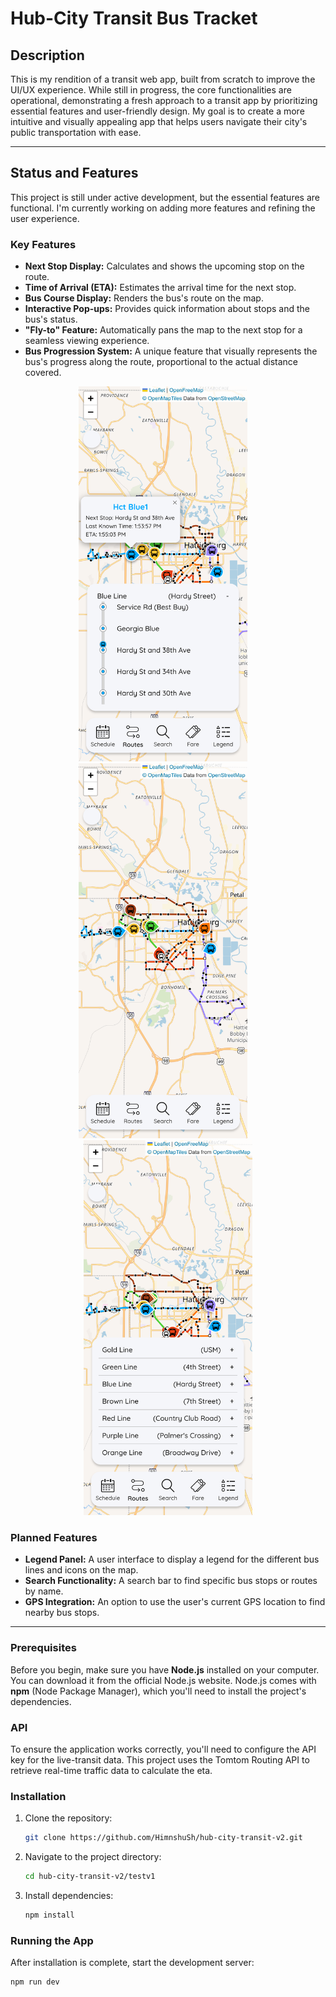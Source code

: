 # Hub-City Transit Bus Tracket

## Description

This is my rendition of a transit web app, built from scratch to improve the UI/UX experience. While still in progress, the core functionalities are operational, demonstrating a fresh approach to a transit app by prioritizing essential features and user-friendly design. My goal is to create a more intuitive and visually appealing app that helps users navigate their city's public transportation with ease.

---

## Status and Features

This project is still under active development, but the essential features are functional. I'm currently working on adding more features and refining the user experience.

### Key Features

* **Next Stop Display:** Calculates and shows the upcoming stop on the route.
* **Time of Arrival (ETA):** Estimates the arrival time for the next stop.
* **Bus Course Display:** Renders the bus's route on the map.
* **Interactive Pop-ups:** Provides quick information about stops and the bus's status.
* **"Fly-to" Feature:** Automatically pans the map to the next stop for a seamless viewing experience.
* **Bus Progression System:** A unique feature that visually represents the bus's progress along the route, proportional to the actual distance covered.
<p align="center">
  <img src="src/assets/screenshots/route-detail.png" alt="Route details" height="600">&nbsp;&nbsp;&nbsp;&nbsp;
  <img src="src/assets/screenshots/home-screen.png" alt="Home screen" height="600">&nbsp;&nbsp;&nbsp;&nbsp;
  <img src="src/assets/screenshots/display-routes.png" alt="Display routes" height="600">
</p>


### Planned Features

* **Legend Panel:** A user interface to display a legend for the different bus lines and icons on the map.
* **Search Functionality:** A search bar to find specific bus stops or routes by name.
* **GPS Integration:** An option to use the user's current GPS location to find nearby bus stops.

---

### Prerequisites

Before you begin, make sure you have **Node.js** installed on your computer. You can download it from the official Node.js website. Node.js comes with **npm** (Node Package Manager), which you'll need to install the project's dependencies.

### API

To ensure the application works correctly, you'll need to configure the API key for the live-transit data. This project uses the Tomtom Routing API to retrieve real-time traffic data to calculate the eta.


### Installation

1.  Clone the repository:
    ```bash
    git clone https://github.com/HimnshuSh/hub-city-transit-v2.git
    ```
2.  Navigate to the project directory:
    ```bash
    cd hub-city-transit-v2/testv1
    ```
3.  Install dependencies:
    ```bash
    npm install
    ```

### Running the App

After installation is complete, start the development server:

```bash
npm run dev
